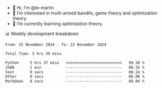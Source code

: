 - 👋 Hi, I’m @le-martin
- 👀 I’m interested in multi-armed bandits, game theory and optimization theory.
- 🌱 I’m currently learning optimization theory.
<!---- 💞️ I’m looking to collaborate on ...
- 📫 How to reach me ...-->

<!---
Tutorial for using WakaTime stats in GitHub profile: https://github.com/athul/waka-readme
-->

📊 Weekly development breakdown
<!--START_SECTION:waka-->

```txt
From: 15 November 2024 - To: 22 November 2024

Total Time: 5 hrs 39 mins

Python     5 hrs 37 mins   >>>>>>>>>>>>>>>>>>>>>>>>>   99.30 %
JSON       1 min           -------------------------   00.35 %
Text       0 secs          -------------------------   00.24 %
Other      0 secs          -------------------------   00.06 %
Markdown   0 secs          -------------------------   00.04 %
```

<!--END_SECTION:waka-->

<!---
le-martin/le-martin is a ✨ special ✨ repository because its `README.md` (this file) appears on your GitHub profile.
You can click the Preview link to take a look at your changes.
--->
